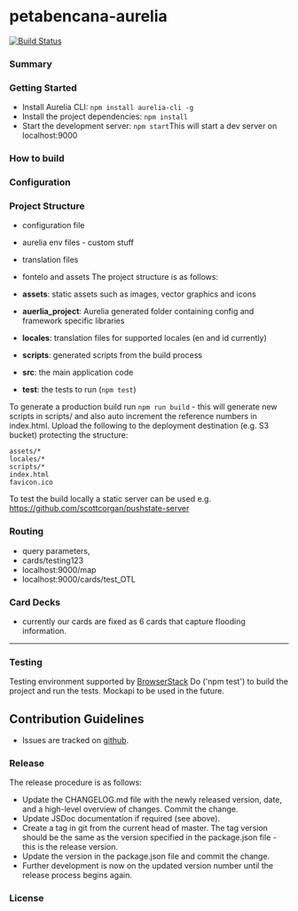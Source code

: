 # petabencana-aurelia

[![Build Status](https://travis-ci.org/urbanriskmap/petabencana.id.svg?branch=master)](https://travis-ci.org/urbanriskmap/petabencana.id)

### Summary

### Getting Started
- Install Aurelia CLI: `npm install aurelia-cli -g`
- Install the project dependencies: `npm install`
- Start the development server: `npm start`This will start a dev server on localhost:9000


### How to build 

### Configuration

### Project Structure
- configuration file 
- aurelia env files - custom stuff 
- translation files 
- fontelo and assets 
The project structure is as follows:

- **assets**: static assets such as images, vector graphics and icons
- **auerlia_project**: Aurelia generated folder containing config and framework specific libraries
- **locales**: translation files for supported locales (en and id currently)
- **scripts**: generated scripts from the build process
- **src**: the main application code
- **test**: the tests to run (`npm test`)

To generate a production build run `npm run build` - this will generate new scripts in scripts/ and also auto increment the reference numbers in index.html.  Upload the following to the deployment destination (e.g. S3 bucket) protecting the structure:

```
assets/*
locales/*
scripts/*
index.html
favicon.ico
```

To test the build locally a static server can be used e.g. https://github.com/scottcorgan/pushstate-server


### Routing
- query parameters, 
- cards/testing123 
- localhost:9000/map
- localhost:9000/cards/test_OTL


### Card Decks
- currently our cards are fixed as 6 cards that capture flooding information. 


----
### Testing
Testing environment supported by [BrowserStack](https://www.browserstack.com/)
Do ('npm test') to build the project and run the tests. 
Mockapi to be used in the future. 

## Contribution Guidelines

- Issues are tracked on [github](https://github.com/urbanriskmap/petabencana.id/issues). 

### Release

The release procedure is as follows:
* Update the CHANGELOG.md file with the newly released version, date, and a high-level overview of changes. Commit the change.
* Update JSDoc documentation if required (see above).
* Create a tag in git from the current head of master. The tag version should be the same as the version specified in the package.json file - this is the release version.
* Update the version in the package.json file and commit the change.
* Further development is now on the updated version number until the release process begins again.

### License
